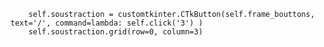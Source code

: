 
        self.soustraction = customtkinter.CTkButton(self.frame_bouttons, text='/', command=lambda: self.click('3') )
        self.soustraction.grid(row=0, column=3)
